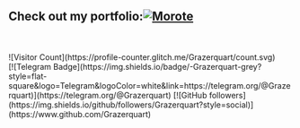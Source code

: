 ## Check out my portfolio:[![Morote](https://smorote.com/img/Morote_white_underline.svg)](https://smorote.com)
<br/>
<br/>
![Visitor Count](https://profile-counter.glitch.me/Grazerquart/count.svg)
<br/>
[![Telegram Badge](https://img.shields.io/badge/-Grazerquart-grey?style=flat-square&logo=Telegram&logoColor=white&link=https://telegram.org/@Grazerquart)](https://telegram.org/@Grazerquart)
[![GitHub followers](https://img.shields.io/github/followers/Grazerquart?style=social)](https://www.github.com/Grazerquart)
